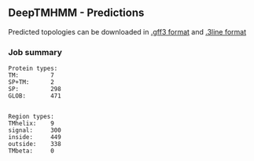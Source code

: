 ## DeepTMHMM - Predictions
Predicted topologies can be downloaded in [.gff3 format](TMRs.gff3) and [.3line format](predicted_topologies.3line)
### Job summary
```
Protein types:
TM:			7
SP+TM:		2
SP:			298
GLOB:		471


Region types:
TMhelix:	9
signal:		300
inside:		449
outside:	338
TMbeta:		0
```
